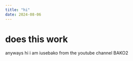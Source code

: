 ```yaml
---
title: "hi"
date: 2024-08-06
---
```


# does this work
anyways hi i am iusebako from the youtube channel BAKO2
